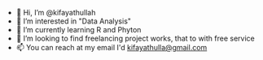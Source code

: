 - 👋 Hi, I’m @kifayathullah
- 👀 I’m interested in "Data Analysis"
- 🌱 I’m currently learning R and Phyton
- 💞️ I’m looking to find freelancing project works, that to with free service
- 📫 You can reach at my email I'd kifayathulla@gmail.com

<!---
kifayathullah/kifayathullah is a ✨ special ✨ repository because its `README.md` (this file) appears on your GitHub profile.
You can click the Preview link to take a look at your changes.
--->
